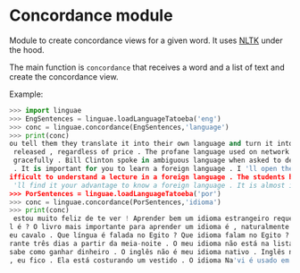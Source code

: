 # Concordance module

Module to create concordance views for a given word. It uses [NLTK](https://github.com/nltk/nltk) under the hood.

The main function is `concordance` that receives a word and a list of text and create the concordance view.

Example:

```python
>>> import linguae
>>> EngSentences = linguae.loadLanguageTatoeba('eng')
>>> conc = linguae.concordance(EngSentences,'language')
>>> print(conc)
ou tell them they translate it into their own language and turn it into something totally different 
 released , regardless of price . The profane language used on network television makes many parents
 gracefully . Bill Clinton spoke in ambiguous language when asked to describe his relationship with 
 . It is important for you to learn a foreign language . I 'll open the curtain for you to look out 
ifficult to understand a lecture in a foreign language . The students have taken no notice of these 
 'll find it your advantage to know a foreign language . It is almost impossible to learn a foreign 
>>> PorSentences = linguae.loadLanguageTatoeba('por')
>>> conc = linguae.concordance(PorSentences,'idioma')
>>> print(conc)
 estou muito feliz de te ver ! Aprender bem um idioma estrangeiro requer uma grande quantidade de tr
l é ? O livro mais importante para aprender um idioma é , naturalmente , um dicionário . Odeio meu v
eu cavalo . Que língua é falada no Egito ? Que idioma falam no Egito ? Que língua é utilizada no Egi
rante três dias a partir da meia-noite . O meu idioma não está na lista ! Parte da ilha ficou devast
sabe como ganhar dinheiro . O inglês não é meu idioma nativo . Inglês não é minha língua nativa . Bi
, eu fico . Ela está costurando um vestido . O idioma Na'vi é usado em Avatar . Vamos continuar com 
```
